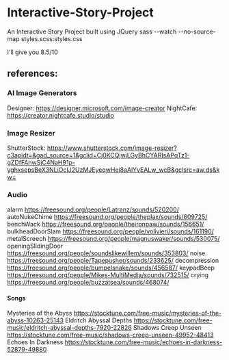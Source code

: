 # Interactive-Story-Project

An Interactive Story Project built using JQuery
sass --watch --no-source-map styles.scss:styles.css

I'll give you 8.5/10

## references:

### AI Image Generators

Designer: https://designer.microsoft.com/image-creator
NightCafe: https://creator.nightcafe.studio/studio

### Image Resizer

ShutterStock: https://www.shutterstock.com/image-resizer?c3apidt=&gad_source=1&gclid=Cj0KCQjwjLGyBhCYARIsAPqTz1-gZDfFAnwSjC4NaH91p-yghxsepsBeX3NLiOcIJ2UzMJEyeqwHei8aAlYvEALw_wcB&gclsrc=aw.ds&kw=

### Audio

alarm https://freesound.org/people/Latranz/sounds/520200/
autoNukeChime https://freesound.org/people/theplax/sounds/609725/
benchWack https://freesound.org/people/theironpaw/sounds/156651/
bulkheadDoorSlam https://freesound.org/people/volivieri/sounds/161190/
metalScreech https://freesound.org/people/magnuswaker/sounds/530075/
openingSlidingDoor https://freesound.org/people/soundslikewillem/sounds/353803/
noise https://freesound.org/people/Tapepusher/sounds/233625/
decompression https://freesound.org/people/bumpelsnake/sounds/456587/
keypadBeep https://freesound.org/people/Mikes-MultiMedia/sounds/732515/
crying https://freesound.org/people/buzzatsea/sounds/468074/

#### Songs

Mysteries of the Abyss https://stocktune.com/free-music/mysteries-of-the-abyss-10263-25143
Eldritch Abyssal Depths https://stocktune.com/free-music/eldritch-abyssal-depths-7920-22826
Shadows Creep Unseen https://stocktune.com/free-music/shadows-creep-unseen-49952-48413
Echoes In Darkness https://stocktune.com/free-music/echoes-in-darkness-52879-49880

